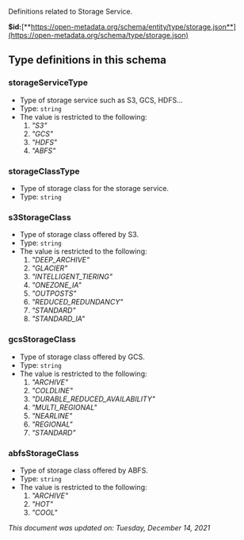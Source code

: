 Definitions related to Storage Service.

**$id:**[**https://open-metadata.org/schema/entity/type/storage.json**](https://open-metadata.org/schema/type/storage.json)


## Type definitions in this schema

### storageServiceType

- Type of storage service such as S3, GCS, HDFS...
- Type: `string`
- The value is restricted to the following: 
  1. _"S3"_
  2. _"GCS"_
  3. _"HDFS"_
  4. _"ABFS"_


### storageClassType

- Type of storage class for the storage service.
- Type: `string`


### s3StorageClass

- Type of storage class offered by S3.
- Type: `string`
- The value is restricted to the following: 
  1. _"DEEP_ARCHIVE"_
  2. _"GLACIER"_
  3. _"INTELLIGENT_TIERING"_
  4. _"ONEZONE_IA"_
  5. _"OUTPOSTS"_
  6. _"REDUCED_REDUNDANCY"_
  7. _"STANDARD"_
  8. _"STANDARD_IA"_


### gcsStorageClass

- Type of storage class offered by GCS.
- Type: `string`
- The value is restricted to the following: 
  1. _"ARCHIVE"_
  2. _"COLDLINE"_
  3. _"DURABLE_REDUCED_AVAILABILITY"_
  4. _"MULTI_REGIONAL"_
  5. _"NEARLINE"_
  6. _"REGIONAL"_
  7. _"STANDARD"_


### abfsStorageClass

- Type of storage class offered by ABFS.
- Type: `string`
- The value is restricted to the following: 
  1. _"ARCHIVE"_
  2. _"HOT"_
  3. _"COOL"_

_This document was updated on: Tuesday, December 14, 2021_